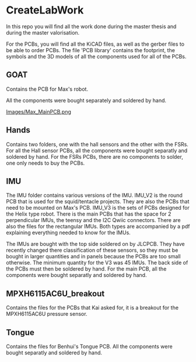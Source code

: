 # CreateLabWork
In this repo you will find all the work done during the master thesis and during the master valorisation.

For the PCBs, you will find all the KiCAD files, as well as the gerber files to be able to order PCBs. The file 'PCB library' contains the footprint, the symbols and the 3D models of all the components used for all of the PCBs.


## GOAT
Contains the PCB for Max's robot. 

All the components were bought separately and soldered by hand. 

[Images/Max_MainPCB.png](PCB)

## Hands
Contains two folders, one with the hall sensors and the other with the FSRs.
For all the Hall sensor PCBs, all the components were bought separatly and soldered by hand. 
For the FSRs PCBs, there are no components to solder, one only needs to buy the PCBs. 

## IMU
The IMU folder contains various versions of the IMU. 
IMU_V2 is the round PCB that is used for the squid/tentacle projects. They are also the PCBs that need to be mounted on Max's PCB.
IMU_V3 is the sets of PCBs designed for the Helix type robot. There is the main PCBs that has the space for 2 perpendicular IMUs, the teensy and the I2C Qwiic connectors. There are also the files for the rectangular IMUs. Both types are accompanied by a pdf explaining everything needed to know for the IMUs. 

The IMUs are bought with the top side soldered on by JLCPCB. They have recently changed there classification of these sensors, so they must be bought in larger quantities and in panels because the PCBs are too small otherwise. The minimum quantity for the V3 was 45 IMUs. The back side of the PCBs must then be soldered by hand. 
For the main PCB, all the components were bought separatly and soldered by hand.

## MPXH6115AC6U_breakout
Contains the files for the PCBs that Kai asked for, it is a breakout for the MPXH6115AC6U pressure sensor.

## Tongue
Contains the files for Benhui's Tongue PCB. 
All the components were bought separatly and soldered by hand. 
